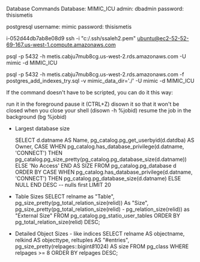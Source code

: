 Database Commands
Database: MIMIC_ICU
admin: dbadmin
password: thisismetis

postgresql
username: mimic
password: thisismetis

i-052d44db7ab8e08d9
ssh -i "c:/.ssh/ssaleh2.pem" ubuntu@ec2-52-52-69-167.us-west-1.compute.amazonaws.com


psql -p 5432 -h metis.cabju7mub8cg.us-west-2.rds.amazonaws.com -U mimic -d MIMIC_ICU


psql -p 5432 -h metis.cabju7mub8cg.us-west-2.rds.amazonaws.com -f postgres_add_indexes_try.sql -v mimic_data_dir='./' -U mimic -d MIMIC_ICU


If the command doesn't have to be scripted, you can do it this way:

run it in the foreground
pause it (CTRL+Z)
disown it so that it won't be closed when you close your shell (disown -h %jobid)
resume the job in the background (bg %jobid)

- Largest database size

	SELECT d.datname AS Name,  pg_catalog.pg_get_userbyid(d.datdba) AS Owner,
    CASE WHEN pg_catalog.has_database_privilege(d.datname, 'CONNECT')
        THEN pg_catalog.pg_size_pretty(pg_catalog.pg_database_size(d.datname))
        ELSE 'No Access'
    END AS SIZE
FROM pg_catalog.pg_database d
    ORDER BY
    CASE WHEN pg_catalog.has_database_privilege(d.datname, 'CONNECT')
        THEN pg_catalog.pg_database_size(d.datname)
        ELSE NULL
    END DESC -- nulls first
    LIMIT 20

- Table Sizes
	SELECT
	   relname as "Table",
	   pg_size_pretty(pg_total_relation_size(relid)) As "Size",
	   pg_size_pretty(pg_total_relation_size(relid) - pg_relation_size(relid)) as "External Size"
	   FROM pg_catalog.pg_statio_user_tables ORDER BY pg_total_relation_size(relid) DESC;

- Detailed Object Sizes - like indices
	SELECT
	   relname AS objectname,
	   relkind AS objecttype,
	   reltuples AS "#entries", pg_size_pretty(relpages::bigint*8*1024) AS size
	   FROM pg_class
	   WHERE relpages >= 8
	   ORDER BY relpages DESC;